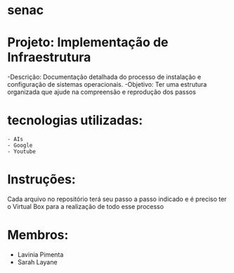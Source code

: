 # senac
# Projeto: Implementação de Infraestrutura
  -Descrição: Documentação detalhada do processo de instalação e configuração de sistemas operacionais.
  -Objetivo: Ter uma estrutura organizada que ajude na compreensão e reprodução dos passos
  # tecnologias utilizadas:
    - AIs
    - Google
    - Youtube

  # Instruções:
   Cada arquivo no repositório terá seu passo a passo indicado e é preciso ter o Virtual Box para a realização de todo esse processo
  # Membros: 
   - Lavinia Pimenta
   - Sarah Layane
